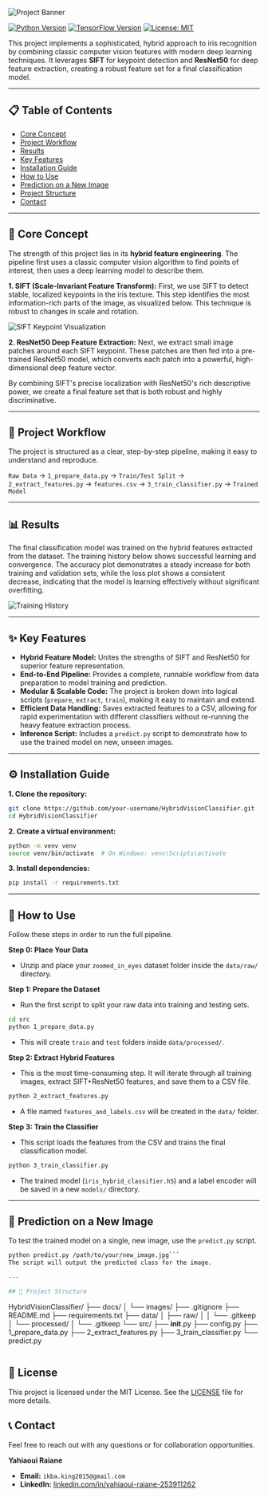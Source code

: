 ![Project Banner](docs/images/banner.png)

[![Python Version](https://img.shields.io/badge/Python-3.8%2B-blue.svg)](https://www.python.org/)
[![TensorFlow Version](https://img.shields.io/badge/TensorFlow-2.x-orange.svg)](https://www.tensorflow.org/)
[![License: MIT](https://img.shields.io/badge/License-MIT-yellow.svg)](https://opensource.org/licenses/MIT)

This project implements a sophisticated, hybrid approach to iris recognition by combining classic computer vision features with modern deep learning techniques. It leverages **SIFT** for keypoint detection and **ResNet50** for deep feature extraction, creating a robust feature set for a final classification model.

---

## 📋 Table of Contents
- [Core Concept](#-core-concept)
- [Project Workflow](#-project-workflow)
- [Results](#-results)
- [Key Features](#-key-features)
- [Installation Guide](#-installation-guide)
- [How to Use](#-how-to-use)
- [Prediction on a New Image](#-prediction-on-a-new-image)
- [Project Structure](#-project-structure)
- [Contact](#-contact)

---

## 🧠 Core Concept

The strength of this project lies in its **hybrid feature engineering**. The pipeline first uses a classic computer vision algorithm to find points of interest, then uses a deep learning model to describe them.

**1. SIFT (Scale-Invariant Feature Transform):**
First, we use SIFT to detect stable, localized keypoints in the iris texture. This step identifies the most information-rich parts of the image, as visualized below. This technique is robust to changes in scale and rotation.

![SIFT Keypoint Visualization](docs/images/sift_visualization.png)

**2. ResNet50 Deep Feature Extraction:**
Next, we extract small image patches around each SIFT keypoint. These patches are then fed into a pre-trained ResNet50 model, which converts each patch into a powerful, high-dimensional deep feature vector.

By combining SIFT's precise localization with ResNet50's rich descriptive power, we create a final feature set that is both robust and highly discriminative.

---

## 🔄 Project Workflow

The project is structured as a clear, step-by-step pipeline, making it easy to understand and reproduce.

`Raw Data` -> `1_prepare_data.py` -> `Train/Test Split` -> `2_extract_features.py` -> `features.csv` -> `3_train_classifier.py` -> `Trained Model`

---

## 📊 Results

The final classification model was trained on the hybrid features extracted from the dataset. The training history below shows successful learning and convergence. The accuracy plot demonstrates a steady increase for both training and validation sets, while the loss plot shows a consistent decrease, indicating that the model is learning effectively without significant overfitting.

![Training History](docs/images/training_plots.png)

---

## ✨ Key Features

-   **Hybrid Feature Model:** Unites the strengths of SIFT and ResNet50 for superior feature representation.
-   **End-to-End Pipeline:** Provides a complete, runnable workflow from data preparation to model training and prediction.
-   **Modular & Scalable Code:** The project is broken down into logical scripts (`prepare`, `extract`, `train`), making it easy to maintain and extend.
-   **Efficient Data Handling:** Saves extracted features to a CSV, allowing for rapid experimentation with different classifiers without re-running the heavy feature extraction process.
-   **Inference Script:** Includes a `predict.py` script to demonstrate how to use the trained model on new, unseen images.

---

## ⚙️ Installation Guide

**1. Clone the repository:**
```bash
git clone https://github.com/your-username/HybridVisionClassifier.git
cd HybridVisionClassifier
```

**2. Create a virtual environment:**
```bash
python -m venv venv
source venv/bin/activate  # On Windows: venv\Scripts\activate
```

**3. Install dependencies:**
```bash
pip install -r requirements.txt
```

---

## 🚀 How to Use

Follow these steps in order to run the full pipeline.

**Step 0: Place Your Data**
-   Unzip and place your `zoomed_in_eyes` dataset folder inside the `data/raw/` directory.

**Step 1: Prepare the Dataset**
-   Run the first script to split your raw data into training and testing sets.
```bash
cd src
python 1_prepare_data.py
```
-   This will create `train` and `test` folders inside `data/processed/`.

**Step 2: Extract Hybrid Features**
-   This is the most time-consuming step. It will iterate through all training images, extract SIFT+ResNet50 features, and save them to a CSV file.
```bash
python 2_extract_features.py
```
-   A file named `features_and_labels.csv` will be created in the `data/` folder.

**Step 3: Train the Classifier**
-   This script loads the features from the CSV and trains the final classification model.
```bash
python 3_train_classifier.py
```
-   The trained model (`iris_hybrid_classifier.h5`) and a label encoder will be saved in a new `models/` directory.

---

## 🔎 Prediction on a New Image

To test the trained model on a single, new image, use the `predict.py` script.

```bash
python predict.py /path/to/your/new_image.jpg```
The script will output the predicted class for the image.

---

## 📂 Project Structure
```
HybridVisionClassifier/
├── docs/
│   └── images/
├── .gitignore
├── README.md
├── requirements.txt
├── data/
│   ├── raw/
│   │   └── .gitkeep
│   └── processed/
│       └── .gitkeep
└── src/
    ├── __init__.py
    ├── config.py
    ├── 1_prepare_data.py
    ├── 2_extract_features.py
    ├── 3_train_classifier.py
    └── predict.py
 ```
```
## 📜 License

This project is licensed under the MIT License. See the [LICENSE](LICENSE) file for more details.


## 📞 Contact

Feel free to reach out with any questions or for collaboration opportunities.

**Yahiaoui Raiane**
-   **Email:** `ikba.king2015@gmail.com`
-   **LinkedIn:** [linkedin.com/in/yahiaoui-raiane-253911262](https://www.linkedin.com/in/yahiaoui-raiane-253911262/)

